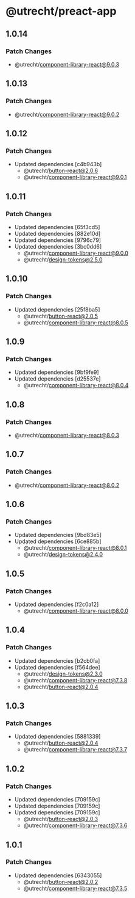 # @utrecht/preact-app

## 1.0.14

### Patch Changes

- @utrecht/component-library-react@9.0.3

## 1.0.13

### Patch Changes

- @utrecht/component-library-react@9.0.2

## 1.0.12

### Patch Changes

- Updated dependencies [c4b943b]
  - @utrecht/button-react@2.0.6
  - @utrecht/component-library-react@9.0.1

## 1.0.11

### Patch Changes

- Updated dependencies [65f3cd5]
- Updated dependencies [882e10d]
- Updated dependencies [9796c79]
- Updated dependencies [3bc0dd6]
  - @utrecht/component-library-react@9.0.0
  - @utrecht/design-tokens@2.5.0

## 1.0.10

### Patch Changes

- Updated dependencies [25f8ba5]
  - @utrecht/button-react@2.0.5
  - @utrecht/component-library-react@8.0.5

## 1.0.9

### Patch Changes

- Updated dependencies [9bf9fe9]
- Updated dependencies [d25537e]
  - @utrecht/component-library-react@8.0.4

## 1.0.8

### Patch Changes

- @utrecht/component-library-react@8.0.3

## 1.0.7

### Patch Changes

- @utrecht/component-library-react@8.0.2

## 1.0.6

### Patch Changes

- Updated dependencies [9bd83e5]
- Updated dependencies [6ce885b]
  - @utrecht/component-library-react@8.0.1
  - @utrecht/design-tokens@2.4.0

## 1.0.5

### Patch Changes

- Updated dependencies [f2c0a12]
  - @utrecht/component-library-react@8.0.0

## 1.0.4

### Patch Changes

- Updated dependencies [b2cb0fa]
- Updated dependencies [f564dee]
  - @utrecht/design-tokens@2.3.0
  - @utrecht/component-library-react@7.3.8
  - @utrecht/button-react@2.0.4

## 1.0.3

### Patch Changes

- Updated dependencies [5881339]
  - @utrecht/button-react@2.0.4
  - @utrecht/component-library-react@7.3.7

## 1.0.2

### Patch Changes

- Updated dependencies [709159c]
- Updated dependencies [709159c]
- Updated dependencies [709159c]
  - @utrecht/button-react@2.0.3
  - @utrecht/component-library-react@7.3.6

## 1.0.1

### Patch Changes

- Updated dependencies [6343055]
  - @utrecht/button-react@2.0.2
  - @utrecht/component-library-react@7.3.5
